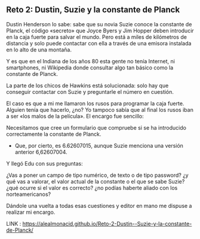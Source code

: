 ## Reto 2: Dustin, Suzie y la constante de Planck

Dustin Henderson lo sabe: sabe que su novia Suzie conoce la constante de Planck, el código «secreto» que Joyce Byers y Jim Hopper deben introducir en la caja fuerte para salvar el mundo. Pero está a miles de kilómetros de distancia y solo puede contactar con ella a través de una emisora instalada en lo alto de una montaña.

Y es que en el Indiana de los años 80 esta gente no tenía Internet, ni smartphones, ni Wikipedia donde consultar algo tan básico como la constante de Planck.

La parte de los chicos de Hawkins está solucionada: solo hay que conseguir contactar con Suzie y preguntarle el número en cuestión.

El caso es que a mi me llamaron los rusos para programar la caja fuerte. Alguien tenía que hacerlo, ¿no? Yo tampoco sabía que al final los rusos iban a ser «los malos de la película». El encargo fue sencillo:


Necesitamos que cree un formulario que compruebe si se ha introducido correctamente la constante de Planck.
* Que, por cierto, es 6.62607015, aunque Suzie menciona una versión anterior 6,62607004.

Y llegó Edu con sus preguntas:

¿Vas a poner un campo de tipo numérico, de texto o de tipo password? ¿y qué vas a valorar, el valor actual de la constante o el que se sabe Suzie? ¿qué ocurre si el valor es correcto? ¿no podías haberte aliado con los norteamericanos?

Dándole una vuelta a todas esas cuestiones y editor en mano me dispuse a realizar mi encargo.


LINK : https://alealmonacid.github.io/Reto-2-Dustin--Suzie-y-la-constante-de-Planck/

